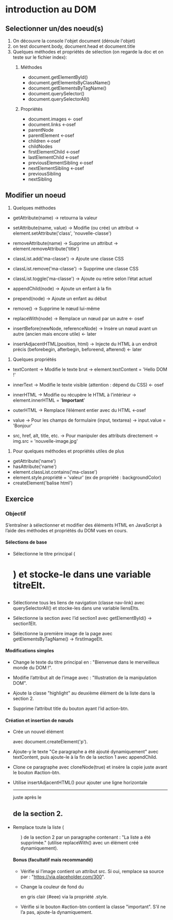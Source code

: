 # introduction au DOM

## Selectionner un/des noeud(s)
1. On découvre la console l'objet document (déroule l'objet)
1. on test document.body, document.head et document.title
1. Quelques méthodes et propriétés de sélection (on regarde la doc et on teste sur le fichier index):
    1. Méthodes
        - document.getElementById()
        - document.getElementsByClassName()
        - document.getElementsByTagName()
        - document.querySelector()
        - document.querySelectorAll()
        
    1. Propriétés
        - document.images <- osef
        - document.links <-osef
        - parentNode 
        - parentElement <-osef
        - children <-osef
        - childNodes 
        - firstElementChild <-osef
        - lastElementChild <-osef
        - previousElementSibling <-osef
        - nextElementSibling <-osef
        - previousSibling 
        - nextSibling


## Modifier un noeud
1. Quelques méthodes
- getAttribute(name) -> retourna la valeur
- setAttribute(name, value) → Modifie (ou crée) un attribut
    → element.setAttribute('class', 'nouvelle-classe')

- removeAttribute(name) → Supprime un attribut
    → element.removeAttribute('title')

- classList.add('ma-classe') → Ajoute une classe CSS

- classList.remove('ma-classe') → Supprime une classe CSS

- classList.toggle('ma-classe') → Ajoute ou retire selon l’état actuel

- appendChild(node) → Ajoute un enfant à la fin

- prepend(node) → Ajoute un enfant au début

- remove() → Supprime le nœud lui-même

- replaceWith(node) → Remplace un nœud par un autre <- osef

- insertBefore(newNode, referenceNode) → Insère un nœud avant un autre (ancien mais encore utile) <- later

- insertAdjacentHTML(position, html) → Injecte du HTML à un endroit précis (beforebegin, afterbegin, beforeend, afterend) <- later

1. Quelques propriétés

- textContent → Modifie le texte brut
    → element.textContent = 'Hello DOM !'

- innerText → Modifie le texte visible (attention : dépend du CSS) <- osef

- innerHTML → Modifie ou récupère le HTML à l’intérieur
    → element.innerHTML = '<strong>Important</strong>'
 
- outerHTML → Remplace l’élément entier avec du HTML <-osef
 
- value → Pour les champs de formulaire (input, textarea) 
    → input.value = 'Bonjour'

- src, href, alt, title, etc. → Pour manipuler des attributs directement
    → img.src = 'nouvelle-image.jpg'

1. Pour quelques méthodes et propriétés utiles de plus
- getAttribute('name')
- hasAttribute('name')
- element.classList.contains('ma-classe')
- element.style.propriété = 'valeur' (ex de propriété : backgroundColor)
- createElement('balise html') 

## Exercice

### Objectif

S’entraîner à sélectionner et modifier des éléments HTML en JavaScript à l’aide des méthodes et propriétés du DOM vues en cours.


#### Sélections de base

- Sélectionne le titre principal (<h1 id="titre-principal">) et stocke-le dans une variable titreElt.

- Sélectionne tous les liens de navigation (classe nav-link) avec querySelectorAll() et stocke-les dans une variable liensElts.

- Sélectionne la section avec l’id section1 avec getElementById() -> section1Elt.

- Sélectionne la première image de la page avec getElementsByTagName() -> firstImageElt.

#### Modifications simples

- Change le texte du titre principal en :
    "Bienvenue dans le merveilleux monde du DOM !".
- Modifie l’attribut alt de l’image avec :
    "Illustration de la manipulation DOM".

- Ajoute la classe "highlight" au deuxième élément de la liste dans la section 2.

- Supprime l’attribut title du bouton ayant l’id action-btn.

#### Création et insertion de nœuds

- Crée un nouvel élément <p> avec document.createElement('p').
- Ajoute-y le texte "Ce paragraphe a été ajouté dynamiquement" avec textContent, puis ajoute-le à la fin de la section 1 avec appendChild.

- Clone ce paragraphe avec cloneNode(true) et insère la copie juste avant le bouton #action-btn.

- Utilise insertAdjacentHTML() pour ajouter une ligne horizontale <hr> juste après le <h2> de la section 2.

- Remplace toute la liste (<ul>) de la section 2 par un paragraphe contenant :
    "La liste a été supprimée."
    (utilise replaceWith() avec un élément créé dynamiquement).

#### Bonus (facultatif mais recommandé)

- Vérifie si l’image contient un attribut src. Si oui, remplace sa source par :
    "https://via.placeholder.com/300".

- Change la couleur de fond du <footer> en gris clair (#eee) via la propriété .style.

- Vérifie si le bouton #action-btn contient la classe "important".
    S’il ne l’a pas, ajoute-la dynamiquement.

